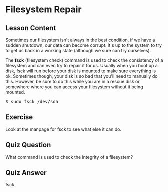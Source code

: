# Filesystem Repair

## Lesson Content

Sometimes our filesystem isn't always in the best condition, if we have a sudden shutdown, our data can become corrupt. It's up to the system to try to get us back in a working state (although we sure can try ourselves).

The **fsck** (filesystem check) command is used to check the consistency of a filesystem and can even try to repair it for us. Usually when you boot up a disk, fsck will run before your disk is mounted to make sure everything is ok. Sometimes though, your disk is so bad that you'll need to manually do this. However, be sure to do this while you are in a rescue disk or somewhere where you can access your filesystem without it being mounted.

<pre>$ sudo fsck /dev/sda</pre>

## Exercise

Look at the manpage for fsck to see what else it can do.

## Quiz Question

What command is used to check the integrity of a filesystem?

## Quiz Answer

fsck